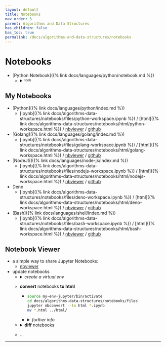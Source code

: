 ```yaml
---
layout: default
title: Notebooks
nav_order: 3
parent: Algorithms and Data Structures
has_children: false
has_toc: true
permalink: /docs/algorithms-and-data-structures/notebooks
---
```


# Notebooks

- [Python Notebook]({% link docs/languages/python/notebook.md %})
  - <details markdown="block"><summary><sup><sub>tools</sub></sup></summary>
     
    - <details markdown="block"><summary><a href="https://colab.research.google.com/">Colabs</a></summary>
       
      - [link](https://colab.research.google.com/)
       
      **Colab** is a web-based Notebook service that requires no setup to use and provides **free access to computing resources, including GPUs and TPUs**. Colab is especially well suited to machine learning, data science, and education (e.g. to lean python, JAX, Tensorflow, Pytorch…).
      </details>
    - <details markdown="block"><summary>Marimo</summary>
        
       Marimo - Reactive notebook for Python
       - [marino.io](https://marimo.io/)
       - [github link](https://github.com/marimo-team/marimo)
        
       Marimo is an open source Python-based notebook environment that makes working with data more interactive and intuitive. It supports both Python scripts and notebooks, allowing for seamless version control through Git.
        
       Marimo’s standout feature is its reactive UI, where changes in one part of the notebook automatically update other dependent parts, making it ideal for real-time data exploration.
        
       It is easy to use with plenty of features for advanced users. For example, it can be used to create interactive tools like embedding visualizers.
      </details>
    - [opennb](https://github.com/basnijholt/opennb) - to open Jupyter notebooks from GitHub repositories
    </details>


## My Notebooks

- [Python]({% link docs/languages/python/index.md %})
  - [ipynb]({% link docs/algorithms-data-structures/notebooks/files/python-workspace.ipynb %}) / [html]({% link docs/algorithms-data-structures/notebooks/html/python-workspace.html %}) / [nbviewer](https://nbviewer.org/urls/igorlima.github.io/unapologetic-snippets/docs/algorithms-data-structures/notebooks/files/python-workspace.ipynb) / [github](https://github.com/igorlima/unapologetic-snippets/blob/main/docs/algorithms-data-structures/notebooks/files/python-workspace.ipynb)
- [Golang]({% link docs/languages/golang/index.md %})
  - [ipynb]({% link docs/algorithms-data-structures/notebooks/files/golang-workspace.ipynb %}) / [html]({% link docs/algorithms-data-structures/notebooks/html/golang-workspace.html %}) / [nbviewer](https://nbviewer.org/urls/igorlima.github.io/unapologetic-snippets/docs/algorithms-data-structures/notebooks/files/golang-workspace.ipynb) / [github](https://github.com/igorlima/unapologetic-snippets/blob/main/docs/algorithms-data-structures/notebooks/files/golang-workspace.ipynb)
- [NodeJS]({% link docs/languages/node-js/index.md %})
  - [ipynb]({% link docs/algorithms-data-structures/notebooks/files/nodejs-workspace.ipynb %}) / [html]({% link docs/algorithms-data-structures/notebooks/html/nodejs-workspace.html %}) / [nbviewer](https://nbviewer.org/urls/igorlima.github.io/unapologetic-snippets/docs/algorithms-data-structures/notebooks/files/nodejs-workspace.ipynb) / [github](https://github.com/igorlima/unapologetic-snippets/blob/main/docs/algorithms-data-structures/notebooks/files/nodejs-workspace.ipynb)
- Deno
  - [ipynb]({% link docs/algorithms-data-structures/notebooks/files/deno-workspace.ipynb %}) / [html]({% link docs/algorithms-data-structures/notebooks/html/deno-workspace.html %}) / [nbviewer](https://nbviewer.org/urls/igorlima.github.io/unapologetic-snippets/docs/algorithms-data-structures/notebooks/files/deno-workspace.ipynb) / [github](https://github.com/igorlima/unapologetic-snippets/blob/main/docs/algorithms-data-structures/notebooks/files/deno-workspace.ipynb)
- [Bash]({% link docs/languages/shell/index.md %})
  - [ipynb]({% link docs/algorithms-data-structures/notebooks/files/bash-workspace.ipynb %}) / [html]({% link docs/algorithms-data-structures/notebooks/html/bash-workspace.html %}) / [nbviewer](https://nbviewer.org/urls/igorlima.github.io/unapologetic-snippets/docs/algorithms-data-structures/notebooks/files/bash-workspace.ipynb) / [github](https://github.com/igorlima/unapologetic-snippets/blob/main/docs/algorithms-data-structures/notebooks/files/bash-workspace.ipynb)

## Notebook Viewer

- a simple way to share Jupyter Notebooks:
  - [nbviewer](https://nbviewer.org/)
- update notebooks
  - <details markdown="block">
    <summary><i>create a virtual env</i></summary>

    ```sh
    python3 -m venv my-env-jupyter
    source my-env-jupyter/bin/activate
    deactivate          # how to leave/exit/deactivate
    source deactivate   # if this doesn't work, try
    ```
    </details>
  - __convert__ notebooks __to html__
    - ```sh
      source my-env-jupyter/bin/activate
      cd docs/algorithms-data-structures/notebooks/files
      jupyter nbconvert --to html *.ipynb
      mv *.html ../html/
      ```
    - <details markdown="block">
      <summary><i>further info</i></summary>

      - convert notebooks to other formats
        - ```sh
          # nbconvert
          # convert notebooks to other formats
          # https://nbconvert.readthedocs.io/en/latest/
          jupyter nbconvert --to html mynotebook.ipynb
          jupyter nbconvert --to markdown mynotebook.ipynb
          jupyter nbconvert --to pdf mynotebook.ipynb
          ```
      - installation
        - ```sh
          pip3 install --upgrade --force-reinstall jupyter
          pip3 install --upgrade --force-reinstall notebook
          pip3 install --upgrade --force-reinstall ipython_genutils
          # the ‘Templates’ folder is not included in version 6.0.0
          pip3 install --upgrade --force-reinstall nbconvert==5.6.1
          ```
      </details>
  - <details markdown="block">
    <summary><strong>diff</strong> notebooks</summary>

    ```sh
    # rename all the `.ipynb` files to `-old.ipynb`
    for x in *.ipynb; do
      t=$(echo $x | sed 's/\.ipynb$//');
      o="$t-old.ipynb"
      mv $x $o  && echo "moved $x -> $o"
    done

    # compare if file content is equal
    # ../../../../my-env-jupyter/bin/nbdiff
    # ../../../../my-env-jupyter/bin/nbdiff-web
    for x in *-old.ipynb; do
      aux=$(echo $x | sed 's/\-old\.ipynb$//');
      n="$aux.ipynb"

      if [ -f $x ] && [ -f $n ]; then
        xMD5=$(cksum $x | cut -f1 -d" ")
        nMD5=$(cksum $n | cut -f1 -d" ")

        if [ "$xMD5" -eq "$nMD5" ]; then
          echo "they're equal: $x / $n";
        else
          echo "they're different: $x / $n";
          ../../../../my-env-jupyter/bin/nbdiff-web $x $n >/dev/null 2>&1 &
        fi
      else
        echo "nothing to compare: $x / $n";
      fi
    done
    ```
    - <details markdown="block">
      <summary><i>installation</i></summary>

      ```sh
      # tools for diffing and merging of Jupyter notebooks.
      # https://github.com/jupyter/nbdime
      # https://nbdime.readthedocs.io/en/latest/
      pip3 install nbdime==4.0.1
      # https://github.com/jupyter/nbdime/issues/749
      pip3 install 'jupyter-server==2.12.5'
      ```
      </details>
    - <details markdown="block">
      <summary><i>playground</i></summary>

      ```sh
      # creating samples for testing
      touch a.txt b.txt c.txt d.txt e.txt

      # looping through `ls` results in bash shell script
      for f in *.txt; do
        echo "File -> $f"
      done

      # remove file extension
      for x in *.txt; do
        t=$(echo $x | sed 's/\.txt$//');
        echo "moved $x -> $t"
      done

      # rename all the `.txt` files to `-old.txt`
      for x in *.txt; do
        t=$(echo $x | sed 's/\.txt$//');
        o="$t-old.txt"
        mv $x $o  && echo "moved $x -> $o"
      done

      # find . -name "*.txt" -exec cksum {} \;
      # compare if file content is equal
      # ../../../../my-env-jupyter/bin/nbdiff
      # ../../../../my-env-jupyter/bin/nbdiff-web
      for x in *-old.txt; do
        aux=$(echo $x | sed 's/\-old\.txt$//');
        n="$aux.txt"

        if [ -f $x ] && [ -f $n ]; then
          xMD5=$(cksum $x | cut -f1 -d" ")
          nMD5=$(cksum $n | cut -f1 -d" ")

          if [ "$xMD5" -eq "$nMD5" ]; then
            echo "they're equal: $x / $n";
          else
            echo "they're different: $x / $n";
            ../../../../my-env-jupyter/bin/nbdiff-web $x $n >/dev/null 2>&1 &
          fi

        fi
      done
      # -eq: equal
      # -ne: not equal
      # -lt: less than
      # -le: less than or equal
      # -gt: greater than
      # -ge: greater than or equal
      ```
      </details>
    </details>
  - ...


------ ------

[^1]: [...](...)

